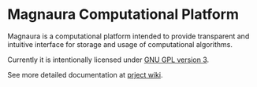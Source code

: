 # Magnaura Computational Platform

Magnaura is a computational platform intended to provide transparent and 
intuitive interface for storage and usage of computational algorithms.

Currently it is intentionally licensed under [GNU GPL version 3](LICENSE.md).

See more detailed documentation at [prject wiki](../../wiki/Kitchen-Computational-Platform).

